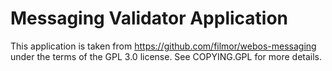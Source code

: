 Messaging Validator Application
===============================

This application is taken from https://github.com/filmor/webos-messaging under the terms
of the GPL 3.0 license. See COPYING.GPL for more details.

